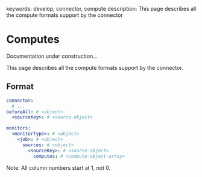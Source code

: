 keywords: develop, connector, compute
description: This page describes all the compute formats support by the connector

# Computes

<div class="alert alert-warning"><span class="fa-solid fa-person-digging"></span> Documentation under construction...</div>

This page describes all the compute formats support by the connector.

## Format

```yaml
connector:
  # ...
beforeAll: # <object>
  <sourceKey>: # <source-object>

monitors:
  <monitorType>: # <object>
    <job>: # <object>
      sources: # <object>
        <sourceKey>: # <source-object>
          computes: # <compute-object-array>
```

Note: All column numbers start at 1, not 0.
